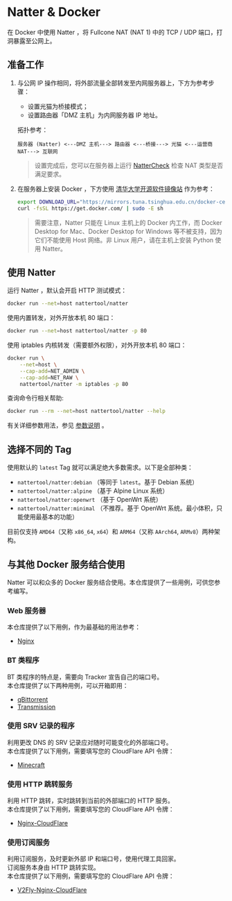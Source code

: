 # Natter & Docker

在 Docker 中使用 Natter ，将 Fullcone NAT (NAT 1) 中的 TCP / UDP 端口，打洞暴露至公网上。

## 准备工作

1. 与公网 IP 操作相同，将外部流量全部转发至内网服务器上，下方为参考步骤：
   - 设置光猫为桥接模式；
   - 设置路由器「DMZ 主机」为内网服务器 IP 地址。

    拓扑参考：
    ```
    服务器 (Natter) <---DMZ 主机---> 路由器 <---桥接---> 光猫 <---运营商 NAT---> 互联网
    ```

    > 设置完成后，您可以在服务器上运行 [NatterCheck](../natter-check) 检查 NAT 类型是否满足要求。

2. 在服务器上安装 Docker ，下方使用 [清华大学开源软件镜像站](https://mirrors.tuna.tsinghua.edu.cn/help/docker-ce/) 作为参考：

    ```bash
    export DOWNLOAD_URL="https://mirrors.tuna.tsinghua.edu.cn/docker-ce"
    curl -fsSL https://get.docker.com/ | sudo -E sh
    ```

    > 需要注意，Natter 只能在 Linux 主机上的 Docker 内工作，而 Docker Desktop for Mac、Docker Desktop for Windows 等不被支持，因为它们不能使用 Host 网络。非 Linux 用户，请在主机上安装 Python 使用 Natter。

## 使用 Natter

运行 Natter ，默认会开启 HTTP 测试模式：

```bash
docker run --net=host nattertool/natter
```

使用内置转发，对外开放本机 80 端口：

```bash
docker run --net=host nattertool/natter -p 80
```

使用 iptables 内核转发（需要额外权限），对外开放本机 80 端口：

```bash
docker run \
    --net=host \
    --cap-add=NET_ADMIN \
    --cap-add=NET_RAW \
    nattertool/natter -m iptables -p 80
```


查询命令行相关帮助:

```bash
docker run --rm --net=host nattertool/natter --help
```

有关详细参数用法，参见 [参数说明](../docs/usage.md) 。


## 选择不同的 Tag

使用默认的 `latest` Tag 就可以满足绝大多数需求。以下是全部种类：

- `nattertool/natter:debian`  （等同于 `latest`。基于 Debian 系统）
- `nattertool/natter:alpine`  （基于 Alpine Linux 系统）
- `nattertool/natter:openwrt` （基于 OpenWrt 系统）
- `nattertool/natter:minimal` （不推荐。基于 OpenWrt 系统。最小体积，只能使用最基本的功能）

目前仅支持 `AMD64`（又称 `x86_64`, `x64`）和 `ARM64`（又称 `AArch64`, `ARMv8`）两种架构。


## 与其他 Docker 服务结合使用

Natter 可以和众多的 Docker 服务结合使用。本仓库提供了一些用例，可供您参考编写。

### Web 服务器

本仓库提供了以下用例，作为最基础的用法参考：  
- [Nginx](nginx)

### BT 类程序

BT 类程序的特点是，需要向 Tracker 宣告自己的端口号。  
本仓库提供了以下两种用例，可以开箱即用：  
- [qBittorrent](qbittorrent)
- [Transmission](transmission)

### 使用 SRV 记录的程序

利用更改 DNS 的 SRV 记录应对随时可能变化的外部端口号。  
本仓库提供了以下用例，需要填写您的 CloudFlare API 令牌：  
- [Minecraft](minecraft)

### 使用 HTTP 跳转服务

利用 HTTP 跳转，实时跳转到当前的外部端口的 HTTP 服务。  
本仓库提供了以下用例，需要填写您的 CloudFlare API 令牌：  
- [Nginx-CloudFlare](nginx-cloudflare)

### 使用订阅服务

利用订阅服务，及时更新外部 IP 和端口号，使用代理工具回家。  
订阅服务本身由 HTTP 跳转实现。  
本仓库提供了以下用例，需要填写您的 CloudFlare API 令牌：  
- [V2Fly-Nginx-CloudFlare](v2fly-nginx-cloudflare)
